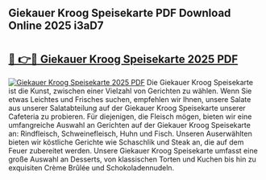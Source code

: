 ## Giekauer Kroog Speisekarte PDF Download Online 2025 i3aD7

# <h2><a href="http://gcbddhy.nevu.top/?p=Giekauer+Kroog+Speisekarte">🔗 👉🔴 Giekauer Kroog Speisekarte 2025 PDF</a></h2>

[![Giekauer Kroog Speisekarte 2025 PDF](https://i.imgur.com/dBaPXMq.png)](http://gcbddhy.nevu.top/?p=Giekauer+Kroog+Speisekarte)
Die Giekauer Kroog Speisekarte ist die Kunst, zwischen einer Vielzahl von Gerichten zu wählen. Wenn Sie etwas Leichtes und Frisches suchen, empfehlen wir Ihnen, unsere Salate aus unserer Salatabteilung auf der Giekauer Kroog Speisekarte unserer Cafeteria zu probieren. Für diejenigen, die Fleisch mögen, bieten wir eine umfangreiche Auswahl an Gerichten auf der Giekauer Kroog Speisekarte an: Rindfleisch, Schweinefleisch, Huhn und Fisch. Unseren Auserwählten bieten wir köstliche Gerichte wie Schaschlik und Steak an, die auf dem Feuer zubereitet werden. Unsere Giekauer Kroog Speisekarte umfasst eine große Auswahl an Desserts, von klassischen Torten und Kuchen bis hin zu exquisiten Crème Brûlée und Schokoladennudeln.

